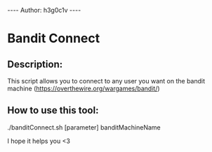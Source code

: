 ---- Author: h3g0c1v ----
# Bandit Connect
## Description:
This script allows you to connect to any user you want on the bandit machine (https://overthewire.org/wargames/bandit/)

## How to use this tool:
./banditConnect.sh [parameter] banditMachineName

I hope it helps you <3
